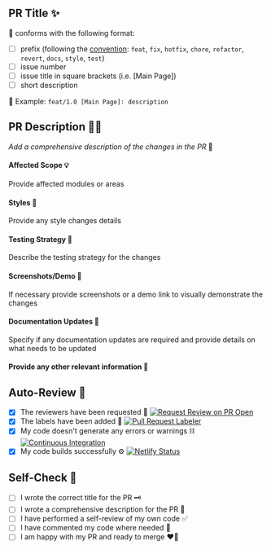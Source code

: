 ## PR Title ✨

📍 conforms with the following format:

- [ ] prefix (following the [convention](https://www.conventionalcommits.org/en/v1.0.0-beta.2/): `feat`, `fix`, `hotfix`, `chore`, `refactor`, `revert`, `docs`, `style`, `test`)
- [ ] issue number
- [ ] issue title in square brackets (i.e. [Main Page])
- [ ] short description

👀 Example: `feat/1.0 [Main Page]: description`

## PR Description 🧙‍♂️

_Add a comprehensive description of the changes in the PR_ 🤔

#### Affected Scope 💡

Provide affected modules or areas

#### Styles 🎨

Provide any style changes details

#### Testing Strategy 🧼

Describe the testing strategy for the changes

#### Screenshots/Demo 📸

If necessary provide screenshots or a demo link to visually demonstrate the changes

#### Documentation Updates 📖

Specify if any documentation updates are required and provide details on what needs to be updated

#### Provide any other relevant information 🦉

## Auto-Review 🤖

- [x] The reviewers have been requested 📝
      [![Request Review on PR Open](https://github.com/stardustmeg/no_no_no_mister_fish/actions/workflows/request_review.yml/badge.svg)](https://github.com/stardustmeg/no_no_no_mister_fish/actions/workflows/request_review.yml)
- [x] The labels have been added 🎨
      [![Pull Request Labeler](https://github.com/stardustmeg/no_no_no_mister_fish/actions/workflows/labeler.yml/badge.svg)](https://github.com/stardustmeg/no_no_no_mister_fish/actions/workflows/labeler.yml)
- [x] My code doesn't generate any errors or warnings ⛓️
      [![Continuous Integration](https://github.com/stardustmeg/no_no_no_mister_fish/actions/workflows/ci.yml/badge.svg)](https://github.com/stardustmeg/no_no_no_mister_fish/actions/workflows/ci.yml)
- [x] My code builds successfully ⚙️
      [![Netlify Status](https://api.netlify.com/api/v1/badges/a039f947-f2c5-4513-86fd-84cb89872a40/deploy-status)](https://app.netlify.com/projects/no-no-no-mister-fish/deploys)

## Self-Check 🌟

- [ ] I wrote the correct title for the PR 🗝️
- [ ] I wrote a comprehensive description for the PR 📜
- [ ] I have performed a self-review of my own code ✅
- [ ] I have commented my code where needed 📝
- [ ] I am happy with my PR and ready to merge ❤️‍🔥
